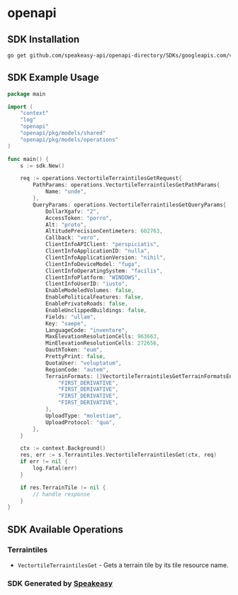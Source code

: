 # openapi

<!-- Start SDK Installation -->
## SDK Installation

```bash
go get github.com/speakeasy-api/openapi-directory/SDKs/googleapis.com/vectortile/v1/go
```
<!-- End SDK Installation -->

## SDK Example Usage
<!-- Start SDK Example Usage -->
```go
package main

import (
    "context"
    "log"
    "openapi"
    "openapi/pkg/models/shared"
    "openapi/pkg/models/operations"
)

func main() {
    s := sdk.New()

    req := operations.VectortileTerraintilesGetRequest{
        PathParams: operations.VectortileTerraintilesGetPathParams{
            Name: "unde",
        },
        QueryParams: operations.VectortileTerraintilesGetQueryParams{
            DollarXgafv: "2",
            AccessToken: "porro",
            Alt: "proto",
            AltitudePrecisionCentimeters: 602763,
            Callback: "vero",
            ClientInfoAPIClient: "perspiciatis",
            ClientInfoApplicationID: "nulla",
            ClientInfoApplicationVersion: "nihil",
            ClientInfoDeviceModel: "fuga",
            ClientInfoOperatingSystem: "facilis",
            ClientInfoPlatform: "WINDOWS",
            ClientInfoUserID: "iusto",
            EnableModeledVolumes: false,
            EnablePoliticalFeatures: false,
            EnablePrivateRoads: false,
            EnableUnclippedBuildings: false,
            Fields: "ullam",
            Key: "saepe",
            LanguageCode: "inventore",
            MaxElevationResolutionCells: 963663,
            MinElevationResolutionCells: 272656,
            OauthToken: "eum",
            PrettyPrint: false,
            QuotaUser: "voluptatum",
            RegionCode: "autem",
            TerrainFormats: []VectortileTerraintilesGetTerrainFormatsEnum{
                "FIRST_DERIVATIVE",
                "FIRST_DERIVATIVE",
                "FIRST_DERIVATIVE",
                "FIRST_DERIVATIVE",
            },
            UploadType: "molestiae",
            UploadProtocol: "quo",
        },
    }

    ctx := context.Background()
    res, err := s.Terraintiles.VectortileTerraintilesGet(ctx, req)
    if err != nil {
        log.Fatal(err)
    }

    if res.TerrainTile != nil {
        // handle response
    }
}
```
<!-- End SDK Example Usage -->

<!-- Start SDK Available Operations -->
## SDK Available Operations


### Terraintiles

* `VectortileTerraintilesGet` - Gets a terrain tile by its tile resource name.
<!-- End SDK Available Operations -->

### SDK Generated by [Speakeasy](https://docs.speakeasyapi.dev/docs/using-speakeasy/client-sdks)
